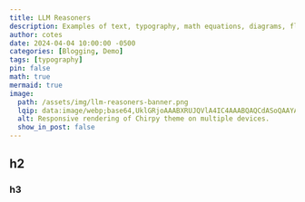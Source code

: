 ```yaml
---
title: LLM Reasoners
description: Examples of text, typography, math equations, diagrams, flowcharts, pictures, videos, and more.
author: cotes
date: 2024-04-04 10:00:00 -0500
categories: [Blogging, Demo]
tags: [typography]
pin: false
math: true
mermaid: true
image:
  path: /assets/img/llm-reasoners-banner.png
  lqip: data:image/webp;base64,UklGRjoAAABXRUJQVlA4IC4AAABQAQCdASoQAAYABUB8JQBdgCgAAP7wT36/6Ws+dmZR/SzgaPGJ0OcUFpU1l6AA
  alt: Responsive rendering of Chirpy theme on multiple devices.
  show_in_post: false
---
```


## h2

### h3
